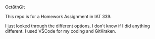 Oct8thGit

This repo is for a Homework Assignment in IAT 339.

I just looked through the different options, I don't know if I did anything different.
I used VSCode for my coding and GitKraken.